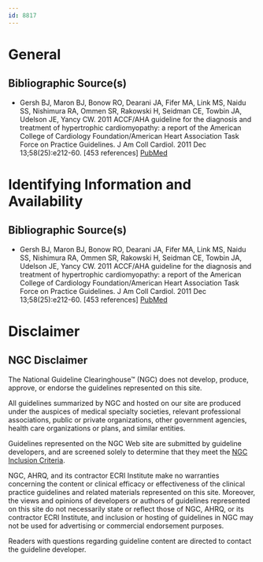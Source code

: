 ```yaml
---
id: 8817
---
```


# General

## Bibliographic Source(s)

- Gersh BJ, Maron BJ, Bonow RO, Dearani JA, Fifer MA, Link MS, Naidu SS, Nishimura RA, Ommen SR, Rakowski H, Seidman CE, Towbin JA, Udelson JE, Yancy CW. 2011 ACCF/AHA guideline for the diagnosis and treatment of hypertrophic cardiomyopathy: a report of the American College of Cardiology Foundation/American Heart Association Task Force on Practice Guidelines. J Am Coll Cardiol. 2011 Dec 13;58(25):e212-60. [453 references] [ PubMed ](http://www.ncbi.nlm.nih.gov/entrez/query.fcgi?cmd=Retrieve&db=pubmed&dopt=Abstract&list_uids=22075469)

# Identifying Information and Availability

## Bibliographic Source(s)

- Gersh BJ, Maron BJ, Bonow RO, Dearani JA, Fifer MA, Link MS, Naidu SS, Nishimura RA, Ommen SR, Rakowski H, Seidman CE, Towbin JA, Udelson JE, Yancy CW. 2011 ACCF/AHA guideline for the diagnosis and treatment of hypertrophic cardiomyopathy: a report of the American College of Cardiology Foundation/American Heart Association Task Force on Practice Guidelines. J Am Coll Cardiol. 2011 Dec 13;58(25):e212-60. [453 references] [ PubMed ](http://www.ncbi.nlm.nih.gov/entrez/query.fcgi?cmd=Retrieve&db=pubmed&dopt=Abstract&list_uids=22075469)

# Disclaimer

## NGC Disclaimer

The National Guideline Clearinghouse™ (NGC) does not develop, produce, approve, or endorse the guidelines represented on this site.

All guidelines summarized by NGC and hosted on our site are produced under the auspices of medical specialty societies, relevant professional associations, public or private organizations, other government agencies, health care organizations or plans, and similar entities.

Guidelines represented on the NGC Web site are submitted by guideline developers, and are screened solely to determine that they meet the [NGC Inclusion Criteria](/help-and-about/summaries/inclusion-criteria).

NGC, AHRQ, and its contractor ECRI Institute make no warranties concerning the content or clinical efficacy or effectiveness of the clinical practice guidelines and related materials represented on this site. Moreover, the views and opinions of developers or authors of guidelines represented on this site do not necessarily state or reflect those of NGC, AHRQ, or its contractor ECRI Institute, and inclusion or hosting of guidelines in NGC may not be used for advertising or commercial endorsement purposes.

Readers with questions regarding guideline content are directed to contact the guideline developer.


